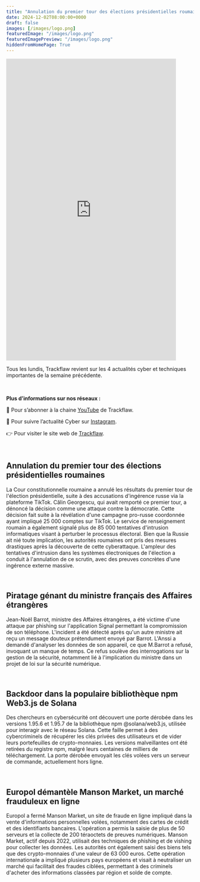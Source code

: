 ```yaml
---
title: "Annulation du premier tour des élections présidentielles roumaines - Les4ActusCyber : semaine du 02 décembre"
date: 2024-12-02T08:00:00+0000
draft: false
images: [/images/logo.png]
featuredImage: "/images/logo.png"
featuredImagePreview: "/images/logo.png"
hiddenFromHomePage: True
---
```

    
<div class="flex-container">
   <div class="flex-items">
   <iframe width="456" height="811" src="https://www.youtube.com/embed/vxi4LBuHxmo" 
   title="Annulation du premier tour des élections présidentielles roumaines - #Les4ActusCyber : semaine du 02 décembre" frameborder="0" allow="accelerometer; autoplay; clipboard-write; 
   encrypted-media; gyroscope; picture-in-picture; web-share" allowfullscreen></iframe>
   </div>

   <div class="flex-items">
      <p>Tous les lundis, Trackflaw revient sur les 4 actualités cyber et techniques importantes de la semaine précédente.</p>
      <br>
      <p><strong>Plus d’informations sur nos réseaux :</strong></p>
      <p>🔴 Pour s’abonner à la chaine <a href="https://www.youtube.com/@trackflaw" target="_blank" rel="noopener noreffer ">YouTube</a> de Trackflaw.</p>
      <p>📸 Pour suivre l’actualité Cyber sur <a href="https://www.instagram.com/trackflaw/" target="_blank" rel="noopener noreffer ">Instagram</a>.</p>
      <p>👉 Pour visiter le site web de <a href="https://trackflaw.com" target="_blank" rel="noopener noreffer ">Trackflaw</a>.</p>
   </div>
</div>

    
<br>

## Annulation du premier tour des élections présidentielles roumaines


La Cour constitutionnelle roumaine a annulé les résultats du premier tour de l'élection présidentielle, suite à des accusations d'ingérence russe via la plateforme TikTok. Călin Georgescu, qui avait remporté ce premier tour, a dénoncé la décision comme une attaque contre la démocratie. Cette décision fait suite à la révélation d'une campagne pro-russe coordonnée ayant impliqué 25 000 comptes sur TikTok. Le service de renseignement roumain a également signalé plus de 85 000 tentatives d'intrusion informatiques visant à perturber le processus électoral.
Bien que la Russie ait nié toute implication, les autorités roumaines ont pris des mesures drastiques après la découverte de cette cyberattaque. L'ampleur des tentatives d'intrusion dans les systèmes électroniques de l'élection a conduit à l'annulation de ce scrutin, avec des preuves concrètes d'une ingérence externe massive.


<br>

## Piratage génant du ministre français des Affaires étrangères


Jean-Noël Barrot, ministre des Affaires étrangères, a été victime d'une attaque par phishing sur l'application Signal permettant la compromission de son téléphone. L'incident a été détecté après qu'un autre ministre ait reçu un message douteux prétendument envoyé par Barrot. L'Anssi a demandé d'analyser les données de son appareil, ce que M.Barrot a refusé, invoquant un manque de temps. 
Ce refus soulève des interrogations sur la gestion de la sécurité, notamment lié à l'implication du ministre dans un projet de loi sur la sécurité numérique.


<br>

## Backdoor dans la populaire bibliothèque npm Web3.js de Solana


Des chercheurs en cybersécurité ont découvert une porte dérobée dans les versions 1.95.6 et 1.95.7 de la bibliothèque npm @solana/web3.js, utilisée pour interagir avec le réseau Solana. Cette faille permet à des cybercriminels de récupérer les clés privées des utilisateurs et de vider leurs portefeuilles de crypto-monnaies. Les versions malveillantes ont été retirées du registre npm, malgré leurs centaines de milliers de téléchargement. 
La porte dérobée envoyait les clés volées vers un serveur de commande, actuellement hors ligne.


<br>

## Europol démantèle Manson Market, un marché frauduleux en ligne


Europol a fermé Manson Market, un site de fraude en ligne impliqué dans la vente d'informations personnelles volées, notamment des cartes de crédit et des identifiants bancaires. L'opération a permis la saisie de plus de 50 serveurs et la collecte de 200 téraoctets de preuves numériques. Manson Market, actif depuis 2022, utilisait des techniques de phishing et de vishing pour collecter les données. Les autorités ont également saisi des biens tels que des crypto-monnaies d'une valeur de 63 000 euros.
Cette opération internationale a impliqué plusieurs pays européens et visait à neutraliser un marché qui facilitait des fraudes ciblées, permettant à des criminels d'acheter des informations classées par région et solde de compte.

